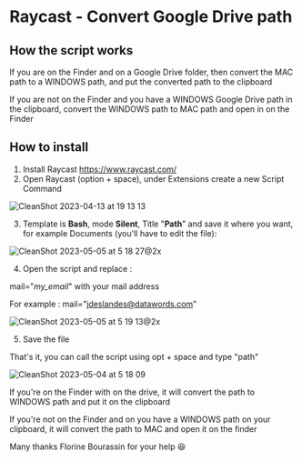# Raycast - Convert Google Drive path

## How the script works
If you are on the Finder and on a Google Drive folder, then convert the MAC path to a WINDOWS path, and put the converted path to the clipboard

If you are not on the Finder and you have a WINDOWS Google Drive path in the clipboard, convert the WINDOWS path to MAC path and open in on the Finder

## How to install
1. Install Raycast https://www.raycast.com/
2. Open Raycast (option + space), under Extensions create a new Script Command

![CleanShot 2023-04-13 at 19 13 13](https://user-images.githubusercontent.com/47465584/231834834-68c5a745-4378-4bb2-9c14-60e934d7ac71.jpg)

3. Template is **Bash**, mode **Silent**, Title "**Path**" and save it where you want, for example Documents (you'll have to edit the file):

![CleanShot 2023-05-05 at 5 18 27@2x](https://user-images.githubusercontent.com/47465584/236499180-4f12d964-e374-454f-91f8-15d77d71a63f.jpg)



4. Open the script and replace :

mail="*my_email*" with your mail address

For example : mail="jdeslandes@datawords.com"

![CleanShot 2023-05-05 at 5 19 13@2x](https://user-images.githubusercontent.com/47465584/236499281-113b2c4d-b98f-4c1c-a139-6eab854f4013.jpg)



5. Save the file

That's it, you can call the script using opt + space and type "path"

![CleanShot 2023-05-04 at 5 18 09](https://user-images.githubusercontent.com/47465584/236252568-86f52972-735e-44ff-92ad-824f2ed1c880.jpg)

If you're on the Finder with on the drive, it will convert the path to WINDOWS path and put it on the clipboard

If you're not on the Finder and on you have a WINDOWS path on your clipboard, it will convert the path to MAC and open it on the finder


Many thanks Florine Bourassin for your help 😆
